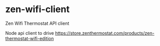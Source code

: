 # zen-wifi-client
Zen Wifi Thermostat API client

Node api client to drive https://store.zenthermostat.com/products/zen-thermostat-wifi-edition
